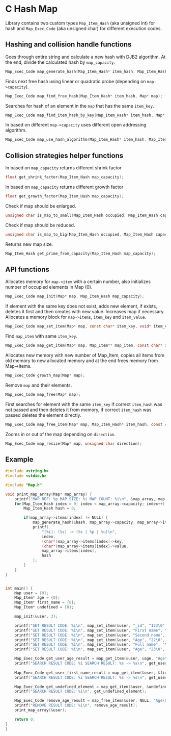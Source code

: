 # C Hash Map
Library contains two custom types `Map_Item_Hash` (aka unsigned int) for hash and `Map_Exec_Code` (aka unsigned char) for different execution codes.
## Hashing and collision handle functions
Goes through entire string and calculate a new hash with DJB2 algorithm. At the end, divide the calculated hash by `map_capacity`.
```c
Map_Exec_Code map_generate_hash(Map_Item_Hash* item_hash, Map_Item_Hash map_capacity, const char* item_key);
```
Finds next free hash using linear or quadratic probe (depending on `map->capacity`).
```c
Map_Exec_Code map_find_free_hash(Map_Item_Hash* item_hash, Map* map);
```
Searches for hash of an element in the `map` that has the same `item_key`.
```c
Map_Exec_Code map_find_item_hash_by_key(Map_Item_Hash* item_hash, Map* map, const char* item_key);
```
In based on different `map->capacity` uses different open addressing algorithm.
```c
Map_Exec_Code map_use_hash_algorithm(Map_Item_Hash* item_hash, Map_Item_Hash* index, Map* map);
```
## Collision strategies helper functions
In based on `map_capacity` returns different shrink factor
```c
float get_shrink_factor(Map_Item_Hash map_capacity);
```
In based on `map_capacity` returns different growth factor
```c
float get_growth_factor(Map_Item_Hash map_capacity);
```
Check if map should be enlarged.
```c
unsigned char is_map_to_small(Map_Item_Hash occupied, Map_Item_Hash capacity);
```
Check if map should be reduced.
```c
unsigned char is_map_to_big(Map_Item_Hash occupied, Map_Item_Hash capacity);
```
Returns new map size.
```c
Map_Item_Hash get_prime_from_capacity(Map_Item_Hash map_capacity);
```
## API functions
Allocates memory for `map->item` with a certain number, also initializes number of occupied elements in Map (0).
```c
Map_Exec_Code map_init(Map* map, Map_Item_Hash map_capacity);
```
If element with the same key does not exist, adds new element, if exists, deletes it first and then creates with new value. Increases map if necessary. Allocates a memory block for `map->items`, `item_key` and `item_value`.
```c
Map_Exec_Code map_set_item(Map* map, const char* item_key, void* item_value, unsigned short item_value_size);
```
Find `map_item` with same `item_key`.
```c
Map_Exec_Code map_get_item(Map* map, Map_Item** map_item, const char* item_key);
```
Allocates new memory with new number of Map_Item, copies all items from old memory to new allocated memory and at the end frees memory from Map->items.
```c
Map_Exec_Code growth_map(Map* map);
```
Remove `map` and their elements.
```c
Map_Exec_Code map_free(Map* map);
```
First searches for element with the same `item_key` if correct `item_hash` was not passed and then deletes it from memory, if correct `item_hash` was passed deletes the element directly.
```c
Map_Exec_Code map_free_item(Map* map, Map_Item_Hash* item_hash, const char* item_key);
```
Zooms in or out of the map depending on `direction`.
```c
Map_Exec_Code map_resize(Map* map, unsigned char direction);
```

## Example
```c
#include <string.h>
#include <stdio.h>

#include "Map.h"

void print_map_array(Map* map_array) {
	printf("MAP REF: %p MAP SIZE: %i MAP COUNT: %i\n", &map_array, map_array->capacity, map_array->occupied);
	for(Map_Item_Hash index = 0; index < map_array->capacity; index++) {
		Map_Item_Hash hash = 0;

		if(map_array->items[index] != NULL) {
			map_generate_hash(&hash, map_array->capacity, map_array->items[index]->key);
			printf(
				"[%i]: (%s) -> (%s | %p | %u)\n", 
				index, 
				(char*)map_array->items[index]->key, 
				(char*)map_array->items[index]->value, 
				map_array->items[index], 
				hash
			);
		}
	}
}


int main() {
	Map user = {0};
	Map_Item* age = {0};
	Map_Item* first_name = {0};
	Map_Item* undefined = {0};

	map_init(&user, 3);

	printf("SET RESULT CODE: %i\n", map_set_item(&user, "_id", "123\0", 22));
	printf("SET RESULT CODE: %i\n", map_set_item(&user, "First name", "Max\0", 5));
	printf("SET RESULT CODE: %i\n", map_set_item(&user, "Second name", "Bubkin\0", 8));
	printf("SET RESULT CODE: %i\n", map_set_item(&user, "Age", "22\0", 4));
	printf("SET RESULT CODE: %i\n", map_set_item(&user, "Full name", "Max Bubkin\0", 12));
	printf("SET RESULT CODE: %i\n", map_set_item(&user, "Age", "23\0", 3));

	Map_Exec_Code get_user_age_result = map_get_item(&user, &age, "Age\0");
	printf("SEARCH RESULT CODE: %i SEARCH RESULT: %s -> %s\n", get_user_age_result, age->key, (char*)age->value);
	
	Map_Exec_Code get_user_first_name_result = map_get_item(&user, &first_name, "First name\0");
	printf("SEARCH RESULT CODE: %i SEARCH RESULT: %s -> %s\n", get_user_first_name_result, first_name->key, (char*)first_name->value);

	Map_Exec_Code get_undefined_element = map_get_item(&user, &undefined, "undefined\0");
	printf("SEARCH RESULT CODE: %i\n", get_undefined_element);

	Map_Exec_Code remove_age_result = map_free_item(&user, NULL, "Age\0");
	printf("REMOVE RESULT CODE: %i\n", remove_age_result);
	print_map_array(&user);

	return 0;
}
}
```